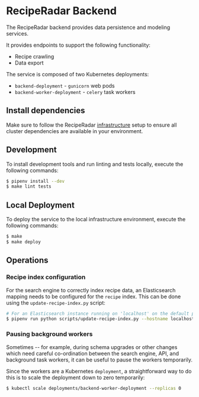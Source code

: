 # RecipeRadar Backend

The RecipeRadar backend provides data persistence and modeling services.

It provides endpoints to support the following functionality:

* Recipe crawling
* Data export

The service is composed of two Kubernetes deployments:

* `backend-deployment` - `gunicorn` web pods
* `backend-worker-deployment` - `celery` task workers

## Install dependencies

Make sure to follow the RecipeRadar [infrastructure](https://www.github.com/openculinary/infrastructure) setup to ensure all cluster dependencies are available in your environment.

## Development

To install development tools and run linting and tests locally, execute the following commands:

```sh
$ pipenv install --dev
$ make lint tests
```

## Local Deployment

To deploy the service to the local infrastructure environment, execute the following commands:

```sh
$ make
$ make deploy
```

## Operations

### Recipe index configuration

For the search engine to correctly index recipe data, an Elasticsearch mapping needs to be configured for the `recipe` index.  This can be done using the `update-recipe-index.py` script:

```sh
# For an Elasticsearch instance running on 'localhost' on the default port
$ pipenv run python scripts/update-recipe-index.py --hostname localhost --index recipes
```

### Pausing background workers

Sometimes -- for example, during schema upgrades or other changes which need careful co-ordination between the search engine, API, and background task workers, it can be useful to pause the workers temporarily.

Since the workers are a Kubernetes `deployment`, a straightforward way to do this is to scale the deployment down to zero temporarily:

```sh
$ kubectl scale deployments/backend-worker-deployment --replicas 0
```
